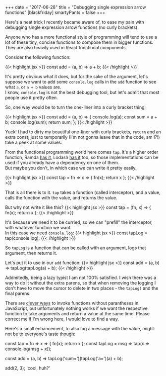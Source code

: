 +++
date = "2017-06-28"
title = "Debugging single expression arrow functions"
[blackfriday]
  smartyPants = false
+++

Here's a neat trick I recently became aware of, to ease my pain with debugging single expression arrow functions (no curly brackets).  

Anyone who has a more functional style of programming will tend to use a lot of these tiny, concise functions to compose them in bigger functions. They are also heavily used in React functional components.

Consider the following function:

{{< highlight jsx >}}
const add = (a, b) => a + b;
{{< /highlight >}}

It's pretty obvious what it does, but for the sake of the argument, let's suppose we want to add some `console.log` calls in the `add` function to see what `a`, or `a + b` values are.  
I know, `console.log` is not the best debugging tool, but let's admit that most people use it pretty often.

So, one way would be to turn the one-liner into a curly bracket thing;

{{< highlight jsx >}}
const add = (a, b) => {
  console.log(a);
  const sum = a + b;
  console.log(sum);
  return sum;
};
{{< /highlight >}}

Yuck! I had to dirty my beautiful one-liner with curly brackets, `return` and an extra const, just to temporarily (I'm not gonna leave that in the code, am I?!) take a peek at some values.

From the functional programming world here comes `tap`. It's a higher order function, Ramda [has it](http://ramdajs.com/docs/#tap), Lodash [has it](https://lodash.com/docs/#tap) too, so those implementations can be used if you already have a dependency on one of them.  
But maybe you don't, in which case we can write it pretty easily.

{{< highlight jsx >}}
const tap = fn => x => { fn(x); return x };
{{< /highlight >}}

That is all there is to it. `tap` takes a function (called interceptor), and a value, calls the function with the value, and returns the value.  

But why not write it like this?
{{< highlight jsx >}}
const tap = (fn, x) => { fn(x); return x };
{{< /highlight >}}

It's because we need it to be curried, so we can "prefill" the interceptor, with whatever function we want.  
In this case we need `console.log`:
{{< highlight jsx >}}
const tapLog = tap(console.log);
{{< /highlight >}}

So `tapLog` is a function that can be called with an argument, logs that argument, then returns it.  

Let's put it to use in our `add` function:
{{< highlight jsx >}}
const add = (a, b) => tapLog(tapLog(a) + b);
{{< /highlight >}}
 
Addmitedly, being a lazy typist I am not 100% satisfied. I wish there was a way to do it without the extra parens, so that when removing the logging I don't have to move the cursor to delete in two places - the `tapLog(` and the final parens.

There are [clever ways](https://stackoverflow.com/questions/35949554/invoking-a-function-without-parentheses) to invoke functions without parantheses in JavaScript, but unfortunately nothing works if we want the respective function to take arguments and return a value at the same time. Please correct me if I'm wrong here, I would love to find a way.  

Here's a small enhancement, to also log a message with the value, might not be to everyone's taste though:

<script src="https://embed.runkit.com" data-element-id="my-element"></script>
<div id="my-element">
const tap = fn => x => { fn(x); return x };
const tapLog = msg => tap(x => console.log(msg + x));

const add = 
  (a, b) => tapLog('sum=')(tapLog('a=')(a) + b);

add(2, 3);
'cool, huh?'
</div>